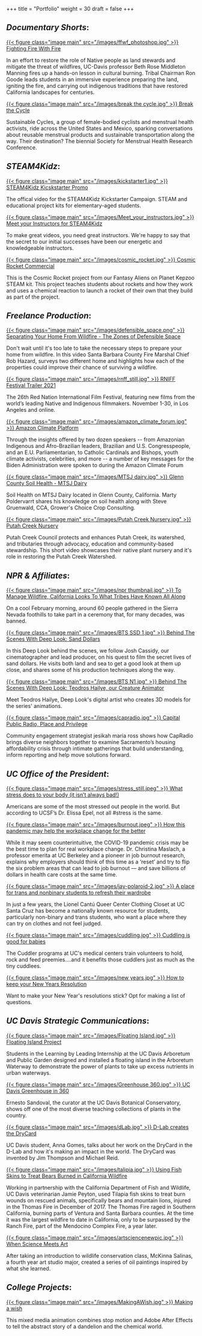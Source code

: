+++
title = "Portfolio"
weight = 30
draft = false
+++

## *Documentary Shorts*:
[{{< figure class="image main" src="/images/ffwf_photoshop.jpg" >}} Fighting Fire With Fire](https://youtu.be/Vr5LP0UZvKg)

In an effort to restore the role of Native people as land stewards and mitigate the threat of wildfires, UC-Davis professor Beth Rose Middleton Manning fires up a hands-on lesson in cultural burning. Tribal Chairman Ron Goode leads students in an immersive experience preparing the land, igniting the fire, and carrying out indigenous traditions that have restored California landscapes for centuries.

[{{< figure class="image main" src="/images/break the cycle.jpg" >}} Break the Cycle](https://vimeo.com/281168116)

Sustainable Cycles, a group of female-bodied cyclists and menstrual health activists, ride across the United States and Mexico, sparking conversations about reusable menstrual products and sustainable transportation along the way. Their destination? The biennial Society for Menstrual Health Research Conference.

## *STEAM4Kidz*:

[{{< figure class="image main" src="/images/kickstarter1.jpg" >}} STEAM4Kidz Kicskstarter Promo](https://www.kickstarter.com/projects/paul-freeman-sb/steam4kidz-hands-on-education-for-at-home-learners?fbclid=IwAR2H2MLn1PDbdyAMTTvPXu4t5DFoVqE_VOrlH9k9NEbgNNwM_v0qOV-FYW8) 

The offical video for the STEAM4Kidz Kickstarter Campaign. STEAM and educational project kits for elementary-aged students. 

[{{< figure class="image main" src="/images/Meet_your_instructors.jpg" >}} Meet your Instructors for STEAM4Kidz](https://vimeo.com/602811627/a90534348c) 

To make great videos, you need great instructors.  We're happy to say that the secret to our initial successes have been our energetic and knowledgeable instructors. 


[{{< figure class="image main" src="/images/cosmic_rocket.jpg" >}} Cosmic Rocket Commercial](https://www.facebook.com/steam4kidzonline/videos/656128305535372/)

This is the Cosmic Rocket project from our Fantasy Aliens on Planet Kepzoo STEAM kit. This project teaches students about rockets and how they work and uses a chemical reaction to launch a rocket of their own that they build as part of the project. 


## *Freelance Production*:

 [{{< figure class="image main" src="/images/defensible_space.png" >}} Separating Your Home From Wildfire - The Zones of Defensible Space](https://www.youtube.com/watch?v=isf6COwOXPw)

Don't wait until it's too late to take the necessary steps to prepare your home from wildfire. In this video Santa Barbara County Fire Marshal Chief Rob Hazard, surveys two different home and highlights how each of the properties could improve their chance of surviving a wildfire.

[{{< figure class="image main" src="/images/rnff_still.jpg" >}} RNIFF Festival Trailer 2021](https://www.youtube.com/watch?v=TMYp0zXjuZI)

The 26th Red Nation International Film Festival, featuring new films from the world’s leading Native and Indigenous filmmakers. November 1-30, in Los Angeles and online.

[{{< figure class="image main" src="/images/amazon_climate_forum.jpg" >}} Amazon Climate Platform](https://amazonclimateplatform.org/)

Through the insights offered by two dozen speakers -- from Amazonian Indigenous and Afro-Brazilian leaders, Brazilian and U.S. Congresspeople, and an E.U. Parliamentarian, to Catholic Cardinals and Bishops, youth climate activists, celebrities, and more  -- a number of key messages for the Biden Administration were spoken to during the Amazon Climate Forum

 [{{< figure class="image main" src="/images/MTSJ dairy.jpg" >}} Glenn County Soil Health - MTSJ Dairy](https://www.youtube.com/watch?v=Fwdgra_tBh8)

Soil Health on MTSJ Dairy located in Glenn County, California. Marty Poldervarrt shares his knowledge on soil health along with Steve Gruenwald, CCA, Grower's Choice Crop Consulting.

 [{{< figure class="image main" src="/images/Putah Creek Nursery.jpg" >}} Putah Creek Nursery](https://www.putahcreekcouncil.org/sites/default/files/Putah%20Creek%20Video_Updated.mp4)

Putah Creek Council protects and enhances Putah Creek, its watershed, and tributaries through advocacy, education and community-based stewardship. This short video showcases their native plant nursery and it's role in restoring the Putah Creek Watershed.

## *NPR & Affiliates*:

[{{< figure class="image main" src="/images/npr thumbnail.jpg" >}} To Manage Wildfire, California Looks To What Tribes Have Known All Along](https://www.npr.org/2020/08/24/899422710/to-manage-wildfire-california-looks-to-what-tribes-have-known-all-along) 

On a cool February morning, around 60 people gathered in the Sierra Nevada foothills to take part in a ceremony that, for many decades, was banned.

[{{< figure class="image main" src="/images/BTS SSD 1.jpg" >}} Behind The Scenes With Deep Look: Sand Dollars](https://www.youtube.com/watch?v=DMdjzJxeMVo) 

In this Deep Look behind the scenes, we follow Josh Cassidy, our cinematographer and lead producer, on his quest to film the secret lives of sand dollars. He visits both land and sea to get a good look at them up close, and shares some of his production techniques along the way.

[{{< figure class="image main" src="/images/BTS N1.jpg" >}} Behind The Scenes With Deep Look: Teodros Hailye, our Creature Animator](https://www.youtube.com/watch?v=ZP2sS4AcnYQ) 

Meet Teodros Hailye, Deep Look's digital artist who creates 3D models for the series' animations.

[{{< figure class="image main" src="/images/capradio.jpg" >}} Capital Public Radio, Place and Privilege](https://youtu.be/AgL8Pepp61E) 

Community engagement strategist jesikah maria ross shows how CapRadio brings diverse neighbors together to examine Sacramento’s housing affordability crisis through intimate gatherings that build understanding, inform reporting and help move solutions forward.

## *UC Office of the President*:
[{{< figure class="image main" src="/images/stress_still.jpeg" >}} What stress does to your body (it isn’t always bad!)](https://youtu.be/m0s3039GYxc)

Americans are some of the most stressed out people in the world. But according to UCSF’s Dr. Elissa Epel, not all #stress is the same. 

[{{< figure class="image main" src="/images/burnout.jpeg" >}} How this pandemic may help the workplace change for the better](https://www.youtube.com/watch?v=5dlXX8iie1g)

While it may seem counterintuitive, the COVID-19 pandemic crisis may be the best time to plan for real workplace change. Dr. Christina Maslach, a professor emerita at UC Berkeley and a pioneer in job burnout research, explains why employers should think of this time as a ‘reset’ and try to flip the six problem areas that can lead to job burnout — and save billions of dollars in health care costs at the same time.

[{{< figure class="image main" src="/images/jay-polaroid-2.jpg" >}} A place for trans and nonbinary students to refresh their wardrobe](https://www.facebook.com/universityofcalifornia/videos/2187184074663609/?v=2187184074663609)

In just a few years, the Lionel Cantú Queer Center Clothing Closet at UC Santa Cruz has become a nationally known resource for students, particularly non-binary and trans students, who want a place where they can try on clothes and not feel judged.

[{{< figure class="image main" src="/images/cuddling.jpg" >}} Cuddling is good for babies](https://www.facebook.com/universityofcalifornia/videos/249580189052290/)

The Cuddler programs at UC's medical centers train volunteers to hold, rock and feed preemies....and it benefits those cuddlers just as much as the tiny cuddlees.

[{{< figure class="image main" src="/images/new years.jpg" >}} How to keep your New Years Resolution](https://www.facebook.com/universityofcalifornia/videos/278962822970344/)

Want to make your New Year's resolutions stick? Opt for making a list of questions.




## *UC Davis Strategic Communications*:

[{{< figure class="image main" src="/images/Floating Island.jpg" >}} Floating Island Project](https://youtu.be/cdzeS0E736o)

Students in the  Learning by Leading Internship at the UC Davis Arboretum and Public Garden designed and installed a floating island in the Arboretum Waterway to demonstrate the power of plants to take up excess nutrients in urban waterways. 

[{{< figure class="image main" src="/images/Greenhouse 360.jpg" >}} UC Davis Greenhouse in 360](https://youtu.be/1fvExbgt3lc)

Ernesto Sandoval, the curator at the UC Davis Botanical Conservatory, shows off one of the most diverse teaching collections of plants in the country.

[{{< figure class="image main" src="/images/dLab.jpg" >}} D-Lab creates the DryCard](https://youtu.be/84AcuTMEnMI)

UC Davis student, Anna Gomes, talks about her work on the DryCard in the D-Lab and how it's making an impact in the world. The DryCard was invented by Jim Thompson and Michael Reid.

[{{< figure class="image main" src="/images/talipia.jpg" >}} Using Fish Skins to Treat Bears Burned in California Wildfire
](https://www.youtube.com/watch?v=Oz3EB5AUpQA)

Working in partnership with the California Department of Fish and Wildlife, UC Davis veterinarian Jamie Peyton, used Tilapia fish skins to treat burn wounds on rescued animals, specifically bears and mountain lions, injured in the Thomas Fire in December of 2017. The Thomas Fire raged in Southern California, burning parts of Ventura and Santa Barbara counties. At the time it was the largest wildfire to date in California, only to be surpassed by the Ranch Fire, part of the Mendocino Complex Fire, a year later.  

[{{< figure class="image main" src="/images/artsciencenewpic.jpg" >}} When Science Meets Art](https://www.youtube.com/watch?v=G2jCrcKiqVE&list=PLslgisHe5tBOupT4tpNT4NbevnfDrhq_K")

After taking an introduction to wildlife conservation class, McKinna Salinas, a fourth year art studio major, created a series of oil paintings inspired by what she learned.

## *College Projects*:

[{{< figure class="image main" src="/images/MakingAWish.jpg" >}} Making a wish](https://vimeo.com/264720798)

This mixed media animation combines stop motion and Adobe After Effects to tell the abstract story of a dandelion and the chemical world.


